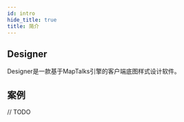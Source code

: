 ```yaml
---
id: intro
hide_title: true
title: 简介
---
```


## Designer

Designer是一款基于MapTalks引擎的客户端底图样式设计软件。

## 案例

// TODO
